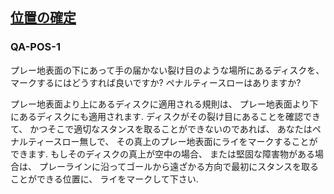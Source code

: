 ## [位置の確定](80501)

### QA-POS-1
プレー地表面の下にあって手の届かない裂け目のような場所にあるディスクを、
マークするにはどうすれば良いですか?
ペナルティースローはありますか?

プレー地表面より上にあるディスクに適用される規則は、
プレー地表面より下にあるディスクにも適用されます.
ディスクがその裂け目にあることを確認できて、
かつそこで適切なスタンスを取ることができないのであれば、
あなたはペナルティースロー無しで、
その真上のプレー地表面にライをマークすることができます.
もしそのディスクの真上が空中の場合、
または堅固な障害物がある場合は、
プレーラインに沿ってゴールから遠ざかる方向で最初にスタンスを取ることができる位置に、
ライをマークして下さい.

